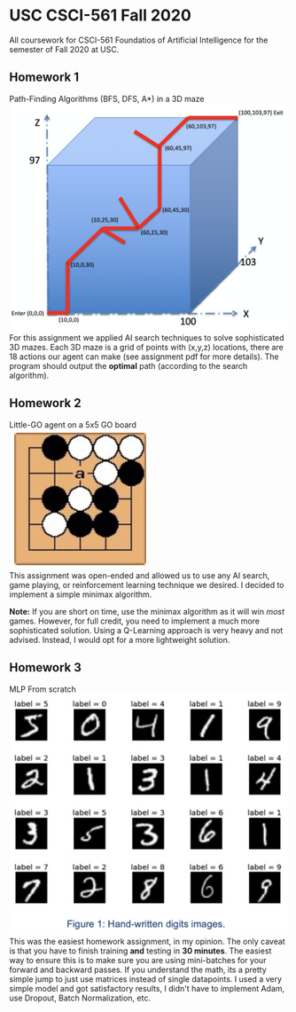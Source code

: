 # USC CSCI-561 Fall 2020
All coursework for CSCI-561 Foundatios of Artificial Intelligence for the semester of Fall 2020 at USC.

## Homework 1
Path-Finding Algorithms (BFS, DFS, A\*) in a 3D maze <br />
![3D Maze](./images/3D_maze.png)
<br />
For this assignment we applied AI search techniques to solve sophisticated 3D mazes.
Each 3D maze is a grid of points with (x,y,z) locations, there are 18 actions our agent can make (see assignment pdf for more details). The program should output the **optimal** path (according to the search algorithm).

## Homework 2
Little-GO agent on a 5x5 GO board <br />
![Little-GO Board](./images/little_GO.png)
<br />
This assignment was open-ended and allowed us to use any AI search, game playing, or reinforcement learning technique we desired. I decided to implement a simple minimax algorithm.

**Note:** If you are short on time, use the minimax algorithm as it will win *most* games. However, for full credit, you need to implement a much more sophisticated solution. Using a Q-Learning approach is very heavy and not advised. Instead, I would opt for a more lightweight solution.

## Homework 3
MLP From scratch <br />
![MNIST](./images/mnist.png)
<br />
This was the easiest homework assignment, in my opinion. The only caveat is that you have to finish training **and** testing in **30 minutes**.
The easiest way to ensure this is to make sure you are using mini-batches for your forward and backward passes. If you understand the math, its a pretty simple jump to just use matrices instead of single datapoints.
I used a very simple model and got satisfactory results, I didn't have to implement Adam, use Dropout, Batch Normalization, etc.
